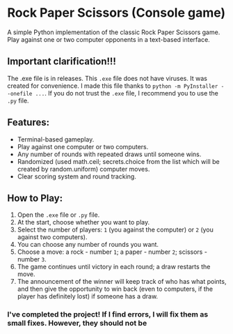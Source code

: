 # Rock Paper Scissors (Console game)  
A simple Python implementation of the classic Rock Paper Scissors game. Play against one or two computer opponents in a text-based interface.  

## Important clarification!!!  

The .exe file is in releases. This `.exe` file does not have viruses. It was created for convenience. I made this file thanks to `python -m PyInstaller --onefile ...`. If you do not trust the `.exe` file, I recommend you to use the `.py` file.

## Features:
- Terminal-based gameplay.
- Play against one computer or two computers.
- Any number of rounds with repeated draws until someone wins.
- Randomized (used math.ceil; secrets.choice from the list which will be created by random.uniform) computer moves.
- Clear scoring system and round tracking.

## How to Play:
1. Open the `.exe` file or `.py` file.
2. At the start, choose whether you want to play.
3. Select the number of players: `1` (you against the computer) or `2` (you against two computers).
4. You can choose any number of rounds you want.
5. Choose a move: a rock - number `1`; a paper - number `2`; scissors - number `3`.
6. The game continues until victory in each round; a draw restarts the move.
7. The announcement of the winner will keep track of who has what points, and then give the opportunity to win back (even to computers, if the player has definitely lost) if someone has a draw.

### I've completed the project! If I find errors, I will fix them as small fixes. However, they should not be
